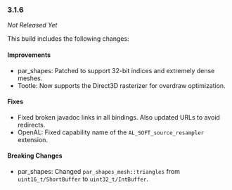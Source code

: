 ### 3.1.6

_Not Released Yet_

This build includes the following changes:

#### Improvements

- par_shapes: Patched to support 32-bit indices and extremely dense meshes.
- Tootle: Now supports the Direct3D rasterizer for overdraw optimization.

#### Fixes

- Fixed broken javadoc links in all bindings. Also updated URLs to avoid redirects.
- OpenAL: Fixed capability name of the `AL_SOFT_source_resampler` extension.

#### Breaking Changes

- par_shapes: Changed `par_shapes_mesh::triangles` from `uint16_t/ShortBuffer` to `uint32_t/IntBuffer`. 
